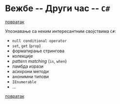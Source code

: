 # Вежбе -- Други час -- `C#`

[повратак](../../README.md)

Упознавање са неким интересантним својствима `C#`:

* `null conditional operator`
* `set`, `get` (`prop`)
* форматирање стрингова
* колекције
* _pattern matching_ (`is`, `when`)
* ламбда изрази
* асихрони методи
* анонимни типови
* `IEnumerable`
* ...

[повратак](../../README.md)
